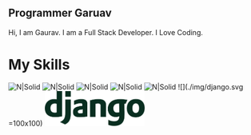 ## Programmer Garuav
Hi, I am Gaurav.
I am a Full Stack Developer.
I Love Coding.
# My Skills
![N|Solid](https://programmergaurav.me/img/html-5.svg) ![N|Solid](https://programmergaurav.me/img/css3.svg) ![N|Solid](https://programmergaurav.me/img/js.svg) ![N|Solid](https://programmergaurav.me/img/bootstrap.svg) ![N|Solid](https://programmergaurav.me/img/jquery.svg ) ![](./img/django.svg =100x100)
<img src="/img/django.svg" alt="drawing" width="200"/>